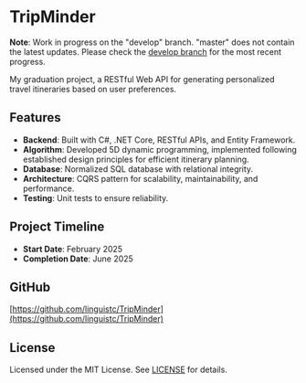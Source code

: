 # TripMinder

**Note**: Work in progress on the "develop" branch. "master" does not contain the latest updates. Please check the [develop branch](https://github.com/linguistc/TripMinder/tree/develop) for the most recent progress.

My graduation project, a RESTful Web API for generating personalized travel itineraries based on user preferences.

## Features
- **Backend**: Built with C#, .NET Core, RESTful APIs, and Entity Framework.
- **Algorithm**: Developed 5D dynamic programming, implemented following established design principles for efficient itinerary planning.
- **Database**: Normalized SQL database with relational integrity.
- **Architecture**: CQRS pattern for scalability, maintainability, and performance.
- **Testing**: Unit tests to ensure reliability.

## Project Timeline

- **Start Date**: February 2025
- **Completion Date**: June 2025

## GitHub
[https://github.com/linguistc/TripMinder](https://github.com/linguistc/TripMinder)

## License
Licensed under the MIT License. See [LICENSE](LICENSE) for details.

